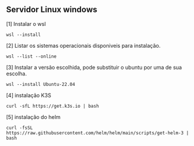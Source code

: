 ## Servidor Linux windows

[1] Instalar o wsl
```
wsl --install
```  
[2] Listar os sistemas operacionais disponiveis para instalação.
```
wsl --list --online
```
[3] Instalar a versão escolhida, pode substituir o ubuntu por uma de sua escolha.
```
wsl --install Ubuntu-22.04
```

[4] instalação K3S
```
curl -sfL https://get.k3s.io | bash
```

[5] instalação do helm
```
curl -fsSL https://raw.githubusercontent.com/helm/helm/main/scripts/get-helm-3 | bash
```
